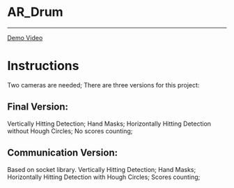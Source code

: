 # AR_Drum
--------------------------
[Demo Video](https://www.youtube.com/watch?v=bi6BYpFSOGs&t=25s)

# Instructions

Two cameras are needed; There are three versions for this project:

## Final Version:
Vertically Hitting Detection; Hand Masks; Horizontally Hitting Detection without Hough Circles; No scores counting;

## Communication Version:
Based on socket library. Vertically Hitting Detection; Hand Masks; Horizontally Hitting Detection with Hough Circles; Scores counting;
